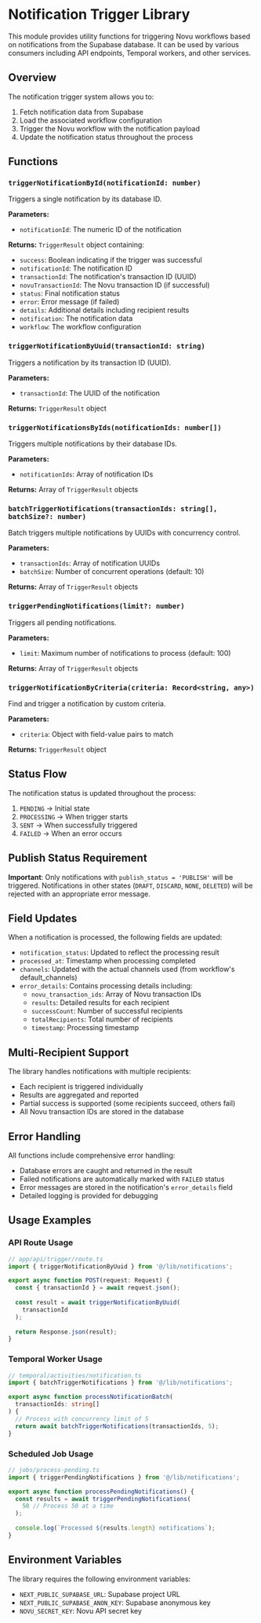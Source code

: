 # Notification Trigger Library

This module provides utility functions for triggering Novu workflows based on notifications from the Supabase database. It can be used by various consumers including API endpoints, Temporal workers, and other services.

## Overview

The notification trigger system allows you to:
1. Fetch notification data from Supabase
2. Load the associated workflow configuration
3. Trigger the Novu workflow with the notification payload
4. Update the notification status throughout the process

## Functions

### `triggerNotificationById(notificationId: number)`

Triggers a single notification by its database ID.

**Parameters:**
- `notificationId`: The numeric ID of the notification

**Returns:** `TriggerResult` object containing:
- `success`: Boolean indicating if the trigger was successful
- `notificationId`: The notification ID
- `transactionId`: The notification's transaction ID (UUID)
- `novuTransactionId`: The Novu transaction ID (if successful)
- `status`: Final notification status
- `error`: Error message (if failed)
- `details`: Additional details including recipient results
- `notification`: The notification data
- `workflow`: The workflow configuration

### `triggerNotificationByUuid(transactionId: string)`

Triggers a notification by its transaction ID (UUID).

**Parameters:**
- `transactionId`: The UUID of the notification

**Returns:** `TriggerResult` object

### `triggerNotificationsByIds(notificationIds: number[])`

Triggers multiple notifications by their database IDs.

**Parameters:**
- `notificationIds`: Array of notification IDs

**Returns:** Array of `TriggerResult` objects

### `batchTriggerNotifications(transactionIds: string[], batchSize?: number)`

Batch triggers multiple notifications by UUIDs with concurrency control.

**Parameters:**
- `transactionIds`: Array of notification UUIDs
- `batchSize`: Number of concurrent operations (default: 10)

**Returns:** Array of `TriggerResult` objects

### `triggerPendingNotifications(limit?: number)`

Triggers all pending notifications.

**Parameters:**
- `limit`: Maximum number of notifications to process (default: 100)

**Returns:** Array of `TriggerResult` objects

### `triggerNotificationByCriteria(criteria: Record<string, any>)`

Find and trigger a notification by custom criteria.

**Parameters:**
- `criteria`: Object with field-value pairs to match

**Returns:** `TriggerResult` object

## Status Flow

The notification status is updated throughout the process:
1. `PENDING` → Initial state
2. `PROCESSING` → When trigger starts
3. `SENT` → When successfully triggered
4. `FAILED` → When an error occurs

## Publish Status Requirement

**Important**: Only notifications with `publish_status = 'PUBLISH'` will be triggered. Notifications in other states (`DRAFT`, `DISCARD`, `NONE`, `DELETED`) will be rejected with an appropriate error message.

## Field Updates

When a notification is processed, the following fields are updated:
- `notification_status`: Updated to reflect the processing result
- `processed_at`: Timestamp when processing completed
- `channels`: Updated with the actual channels used (from workflow's default_channels)
- `error_details`: Contains processing details including:
  - `novu_transaction_ids`: Array of Novu transaction IDs
  - `results`: Detailed results for each recipient
  - `successCount`: Number of successful recipients
  - `totalRecipients`: Total number of recipients
  - `timestamp`: Processing timestamp

## Multi-Recipient Support

The library handles notifications with multiple recipients:
- Each recipient is triggered individually
- Results are aggregated and reported
- Partial success is supported (some recipients succeed, others fail)
- All Novu transaction IDs are stored in the database

## Error Handling

All functions include comprehensive error handling:
- Database errors are caught and returned in the result
- Failed notifications are automatically marked with `FAILED` status
- Error messages are stored in the notification's `error_details` field
- Detailed logging is provided for debugging

## Usage Examples

### API Route Usage

```typescript
// app/api/trigger/route.ts
import { triggerNotificationByUuid } from '@/lib/notifications';

export async function POST(request: Request) {
  const { transactionId } = await request.json();
  
  const result = await triggerNotificationByUuid(
    transactionId
  );
  
  return Response.json(result);
}
```

### Temporal Worker Usage

```typescript
// temporal/activities/notification.ts
import { batchTriggerNotifications } from '@/lib/notifications';

export async function processNotificationBatch(
  transactionIds: string[]
) {
  // Process with concurrency limit of 5
  return await batchTriggerNotifications(transactionIds, 5);
}
```

### Scheduled Job Usage

```typescript
// jobs/process-pending.ts
import { triggerPendingNotifications } from '@/lib/notifications';

export async function processPendingNotifications() {
  const results = await triggerPendingNotifications(
    50 // Process 50 at a time
  );
  
  console.log(`Processed ${results.length} notifications`);
}
```

## Environment Variables

The library requires the following environment variables:
- `NEXT_PUBLIC_SUPABASE_URL`: Supabase project URL
- `NEXT_PUBLIC_SUPABASE_ANON_KEY`: Supabase anonymous key
- `NOVU_SECRET_KEY`: Novu API secret key